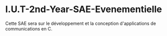 # I.U.T-2nd-Year-SAE-Evenementielle
Cette SAE sera sur le développement et la conception d'applications de communications en C.
